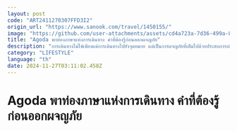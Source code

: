 ```yaml
---
layout: post
code: "ART2411270307FFD3I2"
origin_url: "https://www.sanook.com/travel/1450155/"
image: "https://github.com/user-attachments/assets/cd4a723a-7d36-499a-84d8-d43b41625401"
title: "Agoda พาท่องภาษาแห่งการเดินทาง คำที่ต้องรู้ก่อนออกผจญภัย"
description: "การเดินทางไม่ใช่เพียงแค่การเดินทางไปยังจุดหมาย แต่เป็นการผจญภัยที่เต็มไปด้วยประสบการณ์ใหม่ในโลกที่ชวนสำรวจและเรียนรู้มากมาย คงดีกว่าหากภาษาไม่กลายเป็นกรอบกั้นให้เราได้สัมผัสพื้นที่ใหม่ๆ เพิ่มขึ้น"
category: "LIFESTYLE"
language: "th"
date: 2024-11-27T03:11:02.458Z
---
```


# Agoda พาท่องภาษาแห่งการเดินทาง คำที่ต้องรู้ก่อนออกผจญภัย